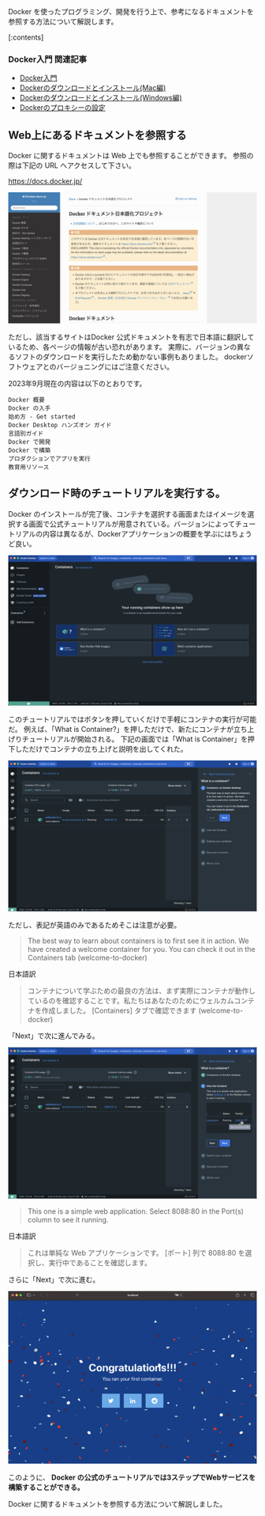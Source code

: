 
Docker を使ったプログラミング、開発を行う上で、参考になるドキュメントを参照する方法について解説します。


[:contents]


### Docker入門 関連記事

- [Docker入門](https://minegishirei.hatenablog.com/entry/2023/09/02/213936)
- [Dockerのダウンロードとインストール(Mac編)](https://minegishirei.hatenablog.com/entry/2023/09/03/143528)
- [Dockerのダウンロードとインストール(Windows編)](https://minegishirei.hatenablog.com/entry/2023/09/04/115946)
- [Dockerのプロキシーの設定](https://minegishirei.hatenablog.com/entry/2023/09/05/120827)



## Web上にあるドキュメントを参照する

Docker に関するドキュメントは Web 上でも参照することができます。 参照の際は下記の URL へアクセスして下さい。

https://docs.docker.jp/

<img src="https://github.com/minegishirei/techblog/blob/main/docker/0000Docker%E3%81%AE%E3%82%A4%E3%83%B3%E3%82%B9%E3%83%88%E3%83%BC%E3%83%AB%E6%96%B9%E6%B3%95%E3%81%A8%E7%92%B0%E5%A2%83%E8%A8%AD%E5%AE%9A/img/%E5%85%AC%E5%BC%8F%E3%83%98%E3%82%9A%E3%83%BC%E3%82%B7%E3%82%99.png?raw=true">

ただし、該当するサイトはDocker 公式ドキュメントを有志で日本語に翻訳しているため、各ページの情報が古い恐れがあります。
実際に、バージョンの異なるソフトのダウンロードを実行したため動かない事例もありました。
dockerソフトウェアとのバージョニングにはご注意ください。


2023年9月現在の内容は以下のとおりです。

```
Docker 概要
Docker の入手
始め方 - Get started
Docker Desktop ハンズオン ガイド
言語別ガイド
Docker で開発
Docker で構築
プロダクションでアプリを実行
教育用リソース
```




## ダウンロード時のチュートリアルを実行する。

Docker のインストールが完了後、コンテナを選択する画面またはイメージを選択する画面で公式チュートリアルが用意されている。バージョンによってチュートリアルの内容は異なるが、Dockerアプリケーションの概要を学ぶにはちょうど良い。


<img src="https://github.com/minegishirei/techblog/blob/main/docker/0000Docker%E3%81%AE%E3%82%A4%E3%83%B3%E3%82%B9%E3%83%88%E3%83%BC%E3%83%AB%E6%96%B9%E6%B3%95%E3%81%A8%E7%92%B0%E5%A2%83%E8%A8%AD%E5%AE%9A/img/%E3%83%81%E3%83%A5%E3%83%BC%E3%83%88%E3%83%AA%E3%82%A2%E3%83%AB.png?raw=true">



このチュートリアルではボタンを押していくだけで手軽にコンテナの実行が可能だ。
例えば、「What is Container?」を押しただけで、新たにコンテナが立ち上げりチュートリアルが開始される。
下記の画面では「What is Container」を押下しただけでコンテナの立ち上げと説明を出してくれた。

<img src="https://github.com/minegishirei/techblog/blob/main/docker/0000Docker%E3%81%AE%E3%82%A4%E3%83%B3%E3%82%B9%E3%83%88%E3%83%BC%E3%83%AB%E6%96%B9%E6%B3%95%E3%81%A8%E7%92%B0%E5%A2%83%E8%A8%AD%E5%AE%9A/img/%E3%83%81%E3%83%A5%E3%83%BC%E3%83%88%E3%83%AA%E3%82%A2%E3%83%AB_%E3%82%B3%E3%83%B3%E3%83%86%E3%83%8A%E3%81%A8%E3%81%AF.png?raw=true">


ただし、表記が英語のみであるためそこは注意が必要。

> The best way to learn about containers is to first see it in action. We have created a welcome container for you.
You can check it out in the Containers tab (welcome-to-docker)

日本語訳

> コンテナについて学ぶための最良の方法は、まず実際にコンテナが動作しているのを確認することです。私たちはあなたのためにウェルカムコンテナを作成しました。
[Containers] タブで確認できます (welcome-to-docker)

「Next」で次に進んでみる。

<img src="https://github.com/minegishirei/techblog/blob/main/docker/0000Docker%E3%81%AE%E3%82%A4%E3%83%B3%E3%82%B9%E3%83%88%E3%83%BC%E3%83%AB%E6%96%B9%E6%B3%95%E3%81%A8%E7%92%B0%E5%A2%83%E8%A8%AD%E5%AE%9A/img/%E3%83%81%E3%83%A5%E3%83%BC%E3%83%88%E3%83%AA%E3%82%A2%E3%83%AB_%E3%82%B3%E3%83%B3%E3%83%86%E3%83%8A%E3%81%A8%E3%81%AF2.png?raw=true">


> This one is a simple web application. Select 8088:80⁠ in the Port(s) column to see it running.

日本語訳

> これは単純な Web アプリケーションです。 [ポート] 列で 8088:80⁠ を選択し、実行中であることを確認します。

さらに「Next」で次に進む。

<img src="https://github.com/minegishirei/techblog/blob/main/docker/0000Docker%E3%81%AE%E3%82%A4%E3%83%B3%E3%82%B9%E3%83%88%E3%83%BC%E3%83%AB%E6%96%B9%E6%B3%95%E3%81%A8%E7%92%B0%E5%A2%83%E8%A8%AD%E5%AE%9A/img/%E3%83%81%E3%83%A5%E3%83%BC%E3%83%88%E3%83%AA%E3%82%A2%E3%83%AB_%E3%82%B3%E3%83%B3%E3%83%86%E3%83%8A%E3%81%A8%E3%81%AF3.png?raw=true">


このように、 **Docker の公式のチュートリアルでは3ステップでWebサービスを構築することができる。**







Docker に関するドキュメントを参照する方法について解説しました。



